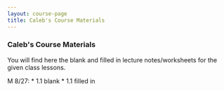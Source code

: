 ```yaml
---
layout: course-page
title: Caleb's Course Materials
---
```


### Caleb's Course Materials

You will find here the blank and filled in lecture notes/worksheets for the given class lessons.

M 8/27: * 1.1 blank  * 1.1 filled in
